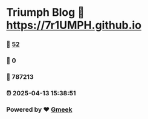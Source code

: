 # Triumph Blog :link: https://7r1UMPH.github.io 
### :page_facing_up: [52](https://7r1UMPH.github.io/tag.html) 
### :speech_balloon: 0 
### :hibiscus: 787213 
### :alarm_clock: 2025-04-13 15:38:51 
### Powered by :heart: [Gmeek](https://github.com/Meekdai/Gmeek)
